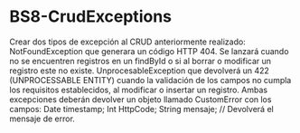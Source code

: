 # BS8-CrudExceptions

Crear dos tipos de excepción al CRUD anteriormente realizado:
NotFoundException que generara un código HTTP 404. Se lanzará cuando no se encuentren registros en un findById o si al borrar o modificar un registro este no existe.
UnprocesableException que devolverá un 422 (UNPROCESSABLE ENTITY) cuando la validación de los campos no cumpla los requisitos establecidos, al modificar o insertar un registro.
Ambas excepciones deberán devolver un objeto llamado CustomError con los campos: 
Date timestamp;
Int HttpCode;
String mensaje; // Devolverá el mensaje de error. 
